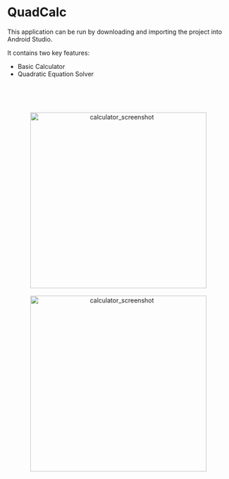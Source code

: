 # QuadCalc

This application can be run by downloading and importing the project into Android Studio. 

It contains two key features:
  - Basic Calculator
  - Quadratic Equation Solver

<br>
<br>
<br>
<p align="center">
<img src="https://user-images.githubusercontent.com/33561776/116410085-6f8f5f00-a802-11eb-9caa-dc104a3c07ee.jpg" alt="calculator_screenshot" width="400"/>
<br>
<br>
<img src="https://user-images.githubusercontent.com/33561776/116410109-73bb7c80-a802-11eb-944f-6ca97d2aad14.jpg" alt="calculator_screenshot" width="400"/>
</p>
